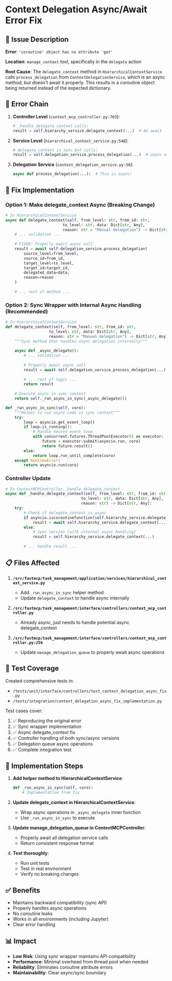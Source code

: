 # Context Delegation Async/Await Error Fix

## 🐛 Issue Description

**Error**: `'coroutine' object has no attribute 'get'`

**Location**: `manage_context` tool, specifically in the `delegate` action

**Root Cause**: The `delegate_context` method in `HierarchicalContextService` calls `process_delegation` from `ContextDelegationService`, which is an async method, but doesn't await it properly. This results in a coroutine object being returned instead of the expected dictionary.

## 📍 Error Chain

1. **Controller Level** (`context_mcp_controller.py:763`):
   ```python
   # _handle_delegate_context calls:
   result = self.hierarchy_service.delegate_context(...)  # No await
   ```

2. **Service Level** (`hierarchical_context_service.py:548`):
   ```python
   # delegate_context is sync but calls:
   result = self.delegation_service.process_delegation(...)  # async method, no await!
   ```

3. **Delegation Service** (`context_delegation_service.py:56`):
   ```python
   async def process_delegation(...):  # This is async!
   ```

## 🔧 Fix Implementation

### Option 1: Make delegate_context Async (Breaking Change)

```python
# In HierarchicalContextService
async def delegate_context(self, from_level: str, from_id: str, 
                         to_level: str, data: Dict[str, Any], 
                         reason: str = "Manual delegation") -> Dict[str, Any]:
    # ... validation ...
    
    # FIXED: Properly await async call
    result = await self.delegation_service.process_delegation(
        source_level=from_level,
        source_id=from_id,
        target_level=to_level,
        target_id=target_id,
        delegated_data=data,
        reason=reason
    )
    
    # ... rest of method ...
```

### Option 2: Sync Wrapper with Internal Async Handling (Recommended)

```python
# In HierarchicalContextService
def delegate_context(self, from_level: str, from_id: str,
                   to_level: str, data: Dict[str, Any],
                   reason: str = "Manual delegation") -> Dict[str, Any]:
    """Sync method that handles async delegation internally"""
    
    async def _async_delegate():
        # ... validation ...
        
        # Properly await async call
        result = await self.delegation_service.process_delegation(...)
        
        # ... rest of logic ...
        return result
    
    # Execute async in sync context
    return self._run_async_in_sync(_async_delegate())

def _run_async_in_sync(self, coro):
    """Helper to run async code in sync context"""
    try:
        loop = asyncio.get_event_loop()
        if loop.is_running():
            # Handle nested event loop
            with concurrent.futures.ThreadPoolExecutor() as executor:
                future = executor.submit(asyncio.run, coro)
                return future.result()
        else:
            return loop.run_until_complete(coro)
    except RuntimeError:
        return asyncio.run(coro)
```

### Controller Update

```python
# In ContextMCPController._handle_delegate_context
async def _handle_delegate_context(self, from_level: str, from_id: str, 
                                 to_level: str, data: Dict[str, Any], 
                                 reason: str) -> Dict[str, Any]:
    try:
        # Check if delegate_context is async
        if asyncio.iscoroutinefunction(self.hierarchy_service.delegate_context):
            result = await self.hierarchy_service.delegate_context(...)
        else:
            # Sync version (with internal async handling)
            result = self.hierarchy_service.delegate_context(...)
        
        # ... handle result ...
```

## 📋 Files Affected

1. **`/src/fastmcp/task_management/application/services/hierarchical_context_service.py`**
   - Add `_run_async_in_sync` helper method
   - Update `delegate_context` to handle async internally

2. **`/src/fastmcp/task_management/interface/controllers/context_mcp_controller.py`**
   - Already async, just needs to handle potential async delegate_context

3. **`/src/fastmcp/task_management/interface/controllers/context_mcp_controller.py:256`**
   - Update `manage_delegation_queue` to properly await async operations

## 🧪 Test Coverage

Created comprehensive tests in:
- `/tests/unit/interface/controllers/test_context_delegation_async_fix.py`
- `/tests/integration/context_delegation_async_fix_implementation.py`

Test cases cover:
1. ✅ Reproducing the original error
2. ✅ Sync wrapper implementation
3. ✅ Async delegate_context fix
4. ✅ Controller handling of both sync/async versions
5. ✅ Delegation queue async operations
6. ✅ Complete integration test

## 🚀 Implementation Steps

1. **Add helper method to HierarchicalContextService**:
   ```python
   def _run_async_in_sync(self, coro):
       # Implementation from fix
   ```

2. **Update delegate_context in HierarchicalContextService**:
   - Wrap async operations in `_async_delegate` inner function
   - Use `_run_async_in_sync` to execute

3. **Update manage_delegation_queue in ContextMCPController**:
   - Properly await all delegation service calls
   - Return consistent response format

4. **Test thoroughly**:
   - Run unit tests
   - Test in real environment
   - Verify no breaking changes

## ✅ Benefits

- Maintains backward compatibility (sync API)
- Properly handles async operations
- No coroutine leaks
- Works in all environments (including Jupyter)
- Clear error handling

## 📊 Impact

- **Low Risk**: Using sync wrapper maintains API compatibility
- **Performance**: Minimal overhead from thread pool when needed
- **Reliability**: Eliminates coroutine attribute errors
- **Maintainability**: Clear async/sync boundary